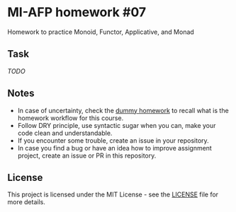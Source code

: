 # MI-AFP homework #07

Homework to practice Monoid, Functor, Applicative, and Monad

## Task

*TODO*

## Notes

 * In case of uncertainty, check the [dummy homework](https://github.com/MI-AFP/hw00) to recall what is the homework workflow for this course.
 * Follow DRY principle, use syntactic sugar when you can, make your code clean and understandable.
 * If you encounter some trouble, create an issue in your repository.
 * In case you find a bug or have an idea how to improve assignment project, create an issue or PR in this repository.

## License

This project is licensed under the MIT License - see the [LICENSE](LICENSE)
file for more details.
